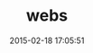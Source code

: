---
layout: post
title:  "webs"
repo:   "websdotcom/websgem"
date:   2015-02-18 17:05:51
gemurl: http://github.com/websdotcom/websgem
---